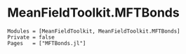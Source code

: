 # MeanFieldToolkit.MFTBonds

```@autodocs
Modules = [MeanFieldToolkit, MeanFieldToolkit.MFTBonds]
Private = false
Pages   = ["MFTBonds.jl"]

```